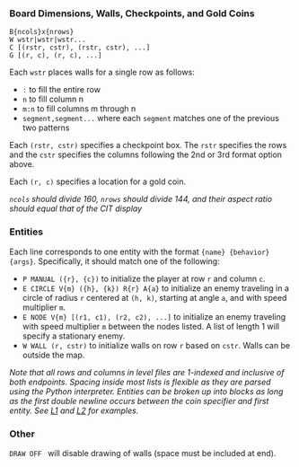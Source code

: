 ### Board Dimensions, Walls, Checkpoints, and Gold Coins
```
B{ncols}x{nrows}
W wstr|wstr|wstr...
C [(rstr, cstr), (rstr, cstr), ...]
G [(r, c), (r, c), ...]
```
Each `wstr` places walls for a single row as follows:
* `:` to fill the entire row
* `n` to fill column n
* `m:n` to fill columns m through n
* `segment,segment...` where each `segment` matches one of the previous two patterns

Each `(rstr, cstr)` specifies a checkpoint box.  The `rstr` specifies the rows and the `cstr` specifies the columns following the 2nd or 3rd format option above.

Each `(r, c)` specifies a location for a gold coin.

*`ncols` should divide 160, `nrows` should divide 144, and their aspect ratio should equal that of the CIT display*

### Entities
Each line corresponds to one entity with the format `{name} {behavior} {args}`. Specifically, it should match one of the following:
* `P MANUAL ({r}, {c})` to initialize the player at row `r` and column `c`.
* `E CIRCLE V{m} ({h}, {k}) R{r} A{a}` to initialize an enemy traveling in a circle of radius `r` centered at `(h, k)`, starting at angle `a`, and with speed multiplier `m`.
* `E NODE V{m} [(r1, c1), (r2, c2), ...]` to initialize an enemy traveling with speed multiplier `m` between the nodes listed. A list of length 1 will specify a stationary enemy.
* `W WALL (r, cstr)` to initialize walls on row `r` based on `cstr`. Walls can be outside the map.

*Note that all rows and columns in level files are 1-indexed and inclusive of both endpoints. Spacing inside most lists is flexible as they are parsed using the Python interpreter. Entities can be broken up into blocks as long as the first double newline occurs between the coin specifier and first entity. See [L1](L1.txt) and [L2](L2.txt) for examples.*

### Other
`DRAW OFF `&nbsp;will disable drawing of walls (space must be included at end).